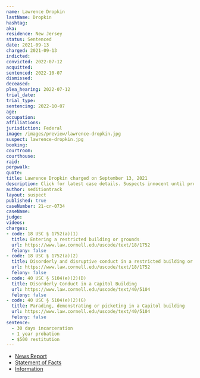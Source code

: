 ```yaml
---
name: Lawrence Dropkin
lastName: Dropkin
hashtag:
aka:
residence: New Jersey
status: Sentenced
date: 2021-09-13
charged: 2021-09-13
indicted:
convicted: 2022-07-12
acquitted:
sentenced: 2022-10-07
dismissed:
deceased:
plea_hearing: 2022-07-12
trial_date:
trial_type:
sentencing: 2022-10-07
age:
occupation:
affiliations:
jurisdiction: Federal
image: /images/preview/lawrence-dropkin.jpg
suspect: lawrence-dropkin.jpg
booking:
courtroom:
courthouse:
raid:
perpwalk:
quote:
title: Lawrence Dropkin charged on September 13, 2021
description: Click for latest case details. Suspects innocent until proven guilty.
author: seditiontrack
layout: suspect
published: true
caseNumber: 21-cr-0734
caseName:
judge:
videos:
charges:
- code: 18 USC § 1752(a)(1)
  title: Entering a restricted building or grounds
  url: https://www.law.cornell.edu/uscode/text/18/1752
  felony: false
- code: 18 USC § 1752(a)(2)
  title: Disorderly and disruptive conduct in a restricted building or grounds
  url: https://www.law.cornell.edu/uscode/text/18/1752
  felony: false
- code: 40 USC § 5104(e)(2)(D)
  title: Disorderly Conduct in a Capitol Building
  url: https://www.law.cornell.edu/uscode/text/40/5104
  felony: false
- code: 40 USC § 5104(e)(2)(G)
  title: Parading, demonstrating or picketing in a Capitol building
  url: https://www.law.cornell.edu/uscode/text/40/5104
  felony: false
sentence:
  - 30 days incarceration
  - 1 year probation
  - $500 restitution
---
```

- [News Report](https://www.nj.com/news/2022/01/ex-marine-among-4-more-suspects-from-nj-charged-in-capitol-riot.html)
- [Statement of Facts](https://www.justice.gov/usao-dc/case-multi-defendant/file/1457616/download)
- [Information](https://www.justice.gov/usao-dc/case-multi-defendant/file/1457621/download)
